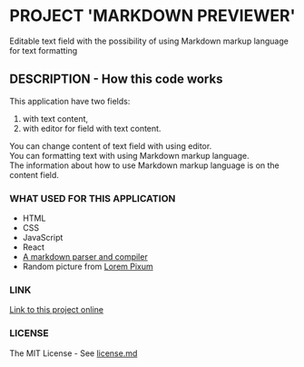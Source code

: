 # PROJECT 'MARKDOWN PREVIEWER'

Editable text field with the possibility of using Markdown markup language for text formatting

## DESCRIPTION - How this code works

This application have two fields: 
1. with text content,
2. with editor for field with text content.<br/>

You can change content of text field with using editor.<br/>
You can formatting text with using Markdown markup language.<br/>
The information about how to use Markdown markup language is on the content field.

### WHAT USED FOR THIS APPLICATION

- HTML<br/>
- CSS<br/>
- JavaScript<br/>
- React<br/>
- [A markdown parser and compiler](https://github.com/markedjs/marked)
- Random picture from [Lorem Pixum](https://picsum.photos/)

### LINK 

[Link to this project online](https://hajczek.github.io/markdown-previewer/ "(target|_blank)")

### LICENSE

The MIT License - See [license.md](https://github.com/hajczek/markdown-previewer/blob/master/license/License.md)
